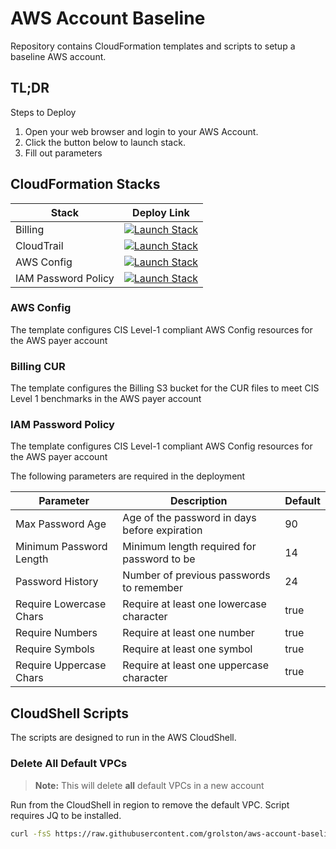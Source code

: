 # AWS Account Baseline

Repository contains CloudFormation templates and scripts to setup a baseline AWS account.

## TL;DR

Steps to Deploy

1. Open your web browser and login to your AWS Account.
2. Click the button below to launch stack.
3. Fill out parameters

## CloudFormation Stacks

| Stack | Deploy Link |
| ----- | ------------- |
| Billing | [![Launch Stack](https://cdn.rawgit.com/buildkite/cloudformation-launch-stack-button-svg/master/launch-stack.svg)](https://console.aws.amazon.com/cloudformation/home#/stacks/new?stackName=baseline-billing-cur&templateURL=https://rolston-cloud-library.s3-us-west-2.amazonaws.com/aws-account-baseline/billing-cur.yml) |
| CloudTrail | [![Launch Stack](https://cdn.rawgit.com/buildkite/cloudformation-launch-stack-button-svg/master/launch-stack.svg)](https://console.aws.amazon.com/cloudformation/home#/stacks/new?stackName=baseline-cloudtrail-monitoring&templateURL=https://rolston-cloud-library.s3-us-west-2.amazonaws.com/aws-account-baseline/cloudtrail-monitoring.yml)|
| AWS Config | [![Launch Stack](https://cdn.rawgit.com/buildkite/cloudformation-launch-stack-button-svg/master/launch-stack.svg)](https://console.aws.amazon.com/cloudformation/home#/stacks/new?stackName=baseline-aws-config&templateURL=https://rolston-cloud-library.s3-us-west-2.amazonaws.com/aws-account-baseline/aws-config.yml) |
| IAM Password Policy | [![Launch Stack](https://cdn.rawgit.com/buildkite/cloudformation-launch-stack-button-svg/master/launch-stack.svg)](https://console.aws.amazon.com/cloudformation/home#/stacks/new?stackName=baseline-iam-password-policy&templateURL=https://rolston-cloud-library.s3-us-west-2.amazonaws.com/aws-account-baseline/iam-password-policy.yml) |

### AWS Config

The template configures CIS Level-1 compliant AWS Config resources for the AWS payer account

### Billing CUR

The template configures the Billing S3 bucket for the CUR files to meet CIS Level 1 benchmarks in the AWS payer account

### IAM Password Policy

The template configures CIS Level-1 compliant AWS Config resources for the AWS payer account

The following parameters are required in the deployment

| Parameter | Description | Default |
| --------- | ----------- | ------- |
| Max Password Age | Age of the password in days before expiration | 90 |
| Minimum Password Length | Minimum length required for password to be | 14 |
| Password History | Number of previous passwords to remember  | 24 |
| Require Lowercase Chars | Require at least one lowercase character  | true |
| Require Numbers | Require at least one number  | true |
| Require Symbols | Require at least one symbol  | true |
| Require Uppercase Chars | Require at least one uppercase character  | true |

## CloudShell Scripts

The scripts are designed to run in the AWS CloudShell.

### Delete All Default VPCs

> **Note:** This will delete **all** default VPCs in a new account

Run from the CloudShell in region to remove the default VPC. Script requires JQ to be installed.

```sh
curl -fsS https://raw.githubusercontent.com/grolston/aws-account-baseline/master/delete-default-vpc.sh | bash
```
